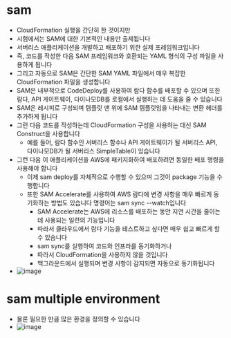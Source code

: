 # sam
- CloudFormation 실행을 간단히 한 것이지만
- 시험에서는 SAM에 대한 기본적인 내용만 출제됩니다
- 서버리스 애플리케이션을 개발하고 배포하기 위한 실제 프레임워크입니다
- 즉, 코드를 작성한 다음 SAM 프레임워크와 호환되는 YAML 형식의 구성 파일을 사용하게 됩니다
- 그리고 자동으로 SAM은 간단한 SAM YAML 파일에서 매우 복잡한 CloudFormation 파일을 생성합니다
- SAM은 내부적으로 CodeDeploy를 사용하여 람다 함수를 배포할 수 있으며 또한 람다, API 게이트웨이, 다이나모DB를 로컬에서 실행하는 데 도움을 줄 수 있습니다
- SAM은 레시피로 구성되며 템플릿 맨 위에 SAM 템플릿임을 나타내는 변환 헤더를 추가하게 됩니다
- 그런 다음 코드를 작성하는데 CloudFormation 구성을 사용하는 대신 SAM Construct을 사용합니다
  - 예를 들어, 람다 함수인 서버리스 함수나 API 게이트웨이가 될 서버리스 API, 다이나모DB가 될 서버리스 SimpleTable이 있습니다
- 그런 다음 이 애플리케이션을 AWS에 패키지화하여 배포하려면 동일한 배포 명령을 사용해야 합니다
  - 이제 sam deploy를 자체적으로 수행할 수 있으며 그것이 package 기능을 수행합니다
  - 또한 SAM Accelerate를 사용하여 AWS 람다에 변경 사항을 매우 빠르게 동기화하는 방법도 있습니다 명령어는 sam sync --watch입니다
    - SAM Accelerate는 AWS에 리소스를 배포하는 동안 지연 시간을 줄이는 데 사용되는 일련의 기능입니다
    - 따라서 클라우드에서 람다 기능을 테스트하고 싶다면 매우 쉽고 빠르게 할 수 있습니다
    - sam sync를 실행하여 코드와 인프라를 동기화하거나
    - 따라서 CloudFormation을 사용하지 않을 것입니다
    - 백그라운드에서 실행되며 변경 사항이 감지되면 자동으로 동기화됩니다
- ![image](https://github.com/user-attachments/assets/ae778171-7309-46db-86ae-47befb63822a)

# sam multiple environment
- 물론 필요한 만큼 많은 환경을 정의할 수 있습니다
- ![image](https://github.com/user-attachments/assets/93127b30-bf8f-459a-af4b-52617b617d65)
